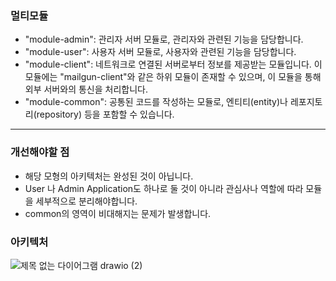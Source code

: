 ### 멀티모듈

- "module-admin": 관리자 서버 모듈로, 관리자와 관련된 기능을 담당합니다.
- "module-user": 사용자 서버 모듈로, 사용자와 관련된 기능을 담당합니다.
- "module-client": 네트워크로 연결된 서버로부터 정보를 제공받는 모듈입니다. 이 모듈에는 "mailgun-client"와 같은 하위 모듈이 존재할 수 있으며, 이 모듈을 통해 외부 서버와의 통신을 처리합니다.
- "module-common": 공통된 코드를 작성하는 모듈로, 엔티티(entity)나 레포지토리(repository) 등을 포함할 수 있습니다.
---

### 개선해야할 점

- 해당 모형의 아키텍처는 완성된 것이 아닙니다.
- User 나 Admin Application도 하나로 둘 것이 아니라 관심사나 역할에 따라 모듈을 세부적으로 분리해야합니다.
- common의 영역이 비대해지는 문제가 발생합니다.
  
### 아키텍처

![제목 없는 다이어그램 drawio (2)](https://github.com/sunsik17/Modules/assets/117346927/d6a9ee65-671c-4ad6-8825-29165957df69)

